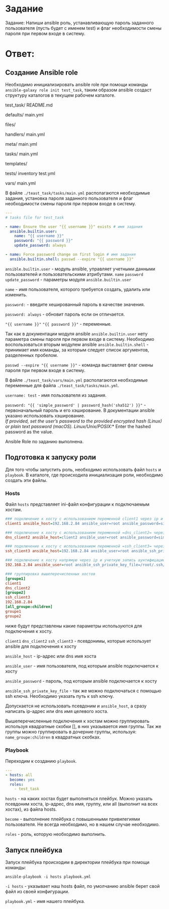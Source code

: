 # Задание

Задание: Напиши ansible роль, устанавливающую пароль заданного пользователя (пусть будет с именем test) и флаг необходимости смены пароля при первом входе в систему.

# Ответ:

## Создание Ansible role

Необходимо инициализировать ansible role при помощи команды 
`ansible-galaxy role init test_task`, таким образом ansible создаст структуру каталогов в текущем рабочем каталоге.

test_task/
 README.md

 defaults/
 main.yml

 files/

 handlers/
 main.yml
 
 meta/
 main.yml

 tasks/
 main.yml
 
 templates/
 
 tests/
 inventory
 test.yml
 
 vars/
 main.yml

В файле `./teast_task/tasks/main.yml` располагаются необходимые задания, установка пароля заданного пользователя и флаг необходимости смены пароля при первом входе в систему.

``` yml
---
# tasks file for test_task

- name: Ensure the user "{{ username }}" exists # имя задания
  ansible.builtin.user:
    name: "{{ username }}"
    password: "{{ password }}"
    update_password: always

- name: Force password change on first login # имя задания
  ansible.builtin.shell: passwd --expire "{{ username }}"


```

`ansible.builtin.user` - модуль ansible, управляет учетными данными пользователей и пользовательскими атрибутами.
`name` `password` `update_password` - параметры модуля `ansible.builtin.user`

`name` - имя пользователя, которого требуется создать, удалить или изменить.

`password:` - введите хешированный пароль в качестве значения.

`password: always` - обновит пароль если он отличается.

`"{{ username }}"` `"{{ password }}"` - переменные.

Так как в документации модуля ansible `ansible.builtin.user` нету параметра смены пароля при первом входе в систему. Необходимо воспользоваться вторым модулем ansible `ansible.builtin.shell` - принимает имя команды, за которым следует список аргументов, разделенных пробелом.

`passwd --expire "{{ username }}"` - команда выставляет флаг смены пароля при первом входе в систему.


В файле `./teast_task/vars/main.yml` располагаются необходимые переменные для файла `./teast_task/tasks/main.yml`.

`username: test` - имя пользователя из задания.

`password: "{{ 'simple_password' | password_hash('sha512') }}"` - первоначальный пароль и его хэширование. В документации ansible указано использовать хэширование.  
*If provided, set the user’s password to the provided encrypted hash (Linux) or plain text password (macOS). Linux/Unix/POSIX:** Enter the hashed password as the value.

Ansible Role по заданию выполнена.


## Подготовка к запуску роли

Для того чтобы запустить роль, необходимо использовать файл `hosts` и `playbook`.
В каталоге, где происходила инициализация роли, необходимо создать эти файлы.

### Hosts

Файл `hosts` представляет ini-файл конфигурации к подключаемым хостам.

``` ini
### подключение к хосту с использованием переменной client1 через ip и учетную запись с аунтифицацией/авторизацией паролем
client1 ansible_host=192.168.2.84 ansible_user=root ansible_password=simple_password 

### подключение к хосту с использованием переменной =dns_client2= через dns и учетную запись с аунтифицацией/авторизацией паролем
dns_client2 ansible_host=client2 ansible_user=root ansible_password=simple_password

### подключение к хосту с использованием переменной =ssh_client3= через ip и учетную запись аунтифицацией/авторизацией ssh
ssh_client3 ansible_host=192.168.2.84 ansible_user=root ansible_ssh_private_key_file=/root/.ssh/id_rsa

### подключение к хосту напрямую через ip и учетную запись аунтифицацией/авторизацией ssh
192.168.2.84 ansible_user=root ansible_ssh_private_key_file=/root/.ssh/id_rsa

### группировка вышеперечисленных хостов
[groupe1]
client1
dns_client2
[groupe2]
ssh_client3
192.168.2.84
[all_groupe:children]
groupe1
groupe2
```

ниже будут представлены какие параметры используются для подключения к хосту.

`client1` `dns_client2` `ssh_client3` - псевдонимы, которые использует ansible для подключения к хосту

`ansible_host` - ip-адрес или dns имя хоста

`ansible_user` - имя пользователя, под которым ansible подключается к хосту

`ansible_password` - пароль, под которым ansible подключается к хосту

`ansible_ssh_private_key_file` - так же можно подключаться с помощью ssh ключа. Необходимо указать путь к ssh ключу.

Допускается не использовать псевдоним и `ansible_host`, а сразу написать  ip-адрес или dns имя целевого хоста.

Вышеперечисленные подключения к хостам можно группировать используя квадратные скобки [], в них указывается имя группы.
Так же группы можно группировать в дочерние группы, используя:
`name_groupe:children` в квадратных скобках.

### Playbook

Переходим к созданию `playbook`.

``` yml
---
- hosts: all
  become: yes
  roles:
    - test_task
```


`hosts` - на каких хостах будет выполняться плейбук. Можно указать псевдоним хоста, ip-адрес, dns имя, группу, или all (выполнит на всех хостах), из файла hosts.

`become` - выполнение плейбука с повышенными привилегиями пользователя. Не всегда необходимо, но в нашем случае необходимо.

`roles` - роль, которую необходимо выполнить.

## Запуск плейбука

Запуск плейбука происходим в директории плейбука при помощи команды:

`ansible-playbook -i hosts playbook.yml`

`-i hosts` - указывает наш hosts файл, по умолчанию ansible берет свой файл из своей конфигурации.

`playbook.yml` - имя нашего плейбука.


